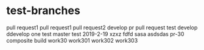 # test-branches
pull request1
pull request1
pull request2
develop pr
pull request
test develop
ddevelop one
test master
test 2019-2-19
xzxz
fdfd
sasa
asdsdas
pr-30
composite build
work30
work301
work302
work303
